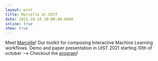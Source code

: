 ```yaml
---
layout: post
title: Marcelle at UIST
date: 2021-10-10 10:00:00-0400
inline: true
show: true
---
```


Meet [Marcelle](https://marcelle.dev)! Our toolkit for composing Interactive Machine Learning workflows. Demo and paper presentation in UIST 2021 starting 10th of october -->  Checkout the [program](https://programs.sigchi.org/uist/2021/search?searchKey=marcelle)!
